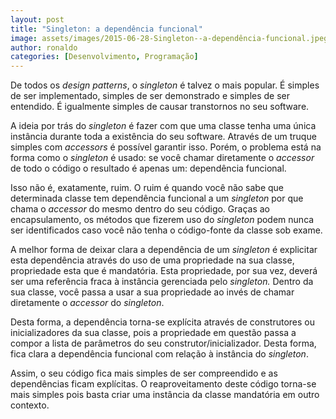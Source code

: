 ```yaml
---
layout: post
title: "Singleton: a dependência funcional"
image: assets/images/2015-06-28-Singleton--a-dependência-funcional.jpeg
author: ronaldo
categories: [Desenvolvimento, Programação]
---
```


De todos os *design patterns*, o *singleton* é talvez o mais
popular. É simples de ser implementado, simples de ser demonstrado e
simples de ser entendido. É igualmente simples de causar transtornos no
seu software.

A ideia por trás do *singleton* é fazer com que uma classe tenha uma
única instância durante toda a existência do seu software. Através de um
truque simples com *accessors* é possível garantir isso. Porém, o
problema está na forma como o *singleton* é usado: se você chamar
diretamente o *accessor* de todo o código o resultado é apenas um:
dependência funcional.

Isso não é, exatamente, ruim. O ruim é quando você não sabe que
determinada classe tem dependência funcional a um *singleton* por que
chama o *accessor* do mesmo dentro do seu código. Graças ao
encapsulamento, os métodos que fizerem uso do *singleton* podem nunca
ser identificados caso você não tenha o código-fonte da classe sob
exame.

A melhor forma de deixar clara a dependência de um *singleton* é
explicitar esta dependência através do uso de uma propriedade na sua
classe, propriedade esta que é mandatória. Esta propriedade, por sua
vez, deverá ser uma referência fraca à instância gerenciada pelo
*singleton.* Dentro da sua classe, você passa a usar a sua propriedade
ao invés de chamar diretamente o *accessor* do *singleton*.

Desta forma, a dependência torna-se explícita através de construtores ou
inicializadores da sua classe, pois a propriedade em questão passa a
compor a lista de parâmetros do seu construtor/inicializador. Desta
forma, fica clara a dependência funcional com relação à instância do
*singleton*.

Assim, o seu código fica mais simples de ser compreendido e as
dependências ficam explícitas. O reaproveitamento deste código torna-se
mais simples pois basta criar uma instância da classe mandatória em
outro contexto.
